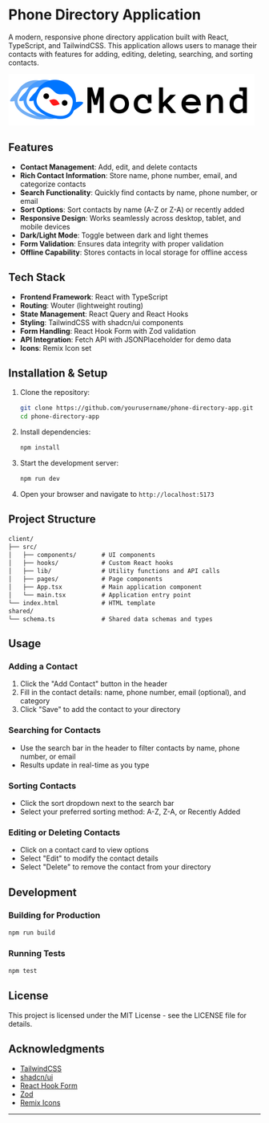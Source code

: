 # Phone Directory Application

A modern, responsive phone directory application built with React, TypeScript, and TailwindCSS. This application allows users to manage their contacts with features for adding, editing, deleting, searching, and sorting contacts.

![Phone Directory App](./shared//images/mockend.svg)

## Features

- **Contact Management**: Add, edit, and delete contacts
- **Rich Contact Information**: Store name, phone number, email, and categorize contacts
- **Search Functionality**: Quickly find contacts by name, phone number, or email
- **Sort Options**: Sort contacts by name (A-Z or Z-A) or recently added
- **Responsive Design**: Works seamlessly across desktop, tablet, and mobile devices
- **Dark/Light Mode**: Toggle between dark and light themes
- **Form Validation**: Ensures data integrity with proper validation
- **Offline Capability**: Stores contacts in local storage for offline access

## Tech Stack

- **Frontend Framework**: React with TypeScript
- **Routing**: Wouter (lightweight routing)
- **State Management**: React Query and React Hooks
- **Styling**: TailwindCSS with shadcn/ui components
- **Form Handling**: React Hook Form with Zod validation
- **API Integration**: Fetch API with JSONPlaceholder for demo data
- **Icons**: Remix Icon set

## Installation & Setup

1. Clone the repository:
   ```bash
   git clone https://github.com/yourusername/phone-directory-app.git
   cd phone-directory-app
   ```

2. Install dependencies:
   ```bash
   npm install
   ```

3. Start the development server:
   ```bash
   npm run dev
   ```

4. Open your browser and navigate to `http://localhost:5173`

## Project Structure

```
client/
├── src/
│   ├── components/       # UI components
│   ├── hooks/            # Custom React hooks
│   ├── lib/              # Utility functions and API calls
│   ├── pages/            # Page components
│   ├── App.tsx           # Main application component
│   └── main.tsx          # Application entry point
└── index.html            # HTML template
shared/
└── schema.ts             # Shared data schemas and types
```

## Usage

### Adding a Contact

1. Click the "Add Contact" button in the header
2. Fill in the contact details: name, phone number, email (optional), and category
3. Click "Save" to add the contact to your directory

### Searching for Contacts

- Use the search bar in the header to filter contacts by name, phone number, or email
- Results update in real-time as you type

### Sorting Contacts

- Click the sort dropdown next to the search bar
- Select your preferred sorting method: A-Z, Z-A, or Recently Added

### Editing or Deleting Contacts

- Click on a contact card to view options
- Select "Edit" to modify the contact details
- Select "Delete" to remove the contact from your directory

## Development

### Building for Production

```bash
npm run build
```

### Running Tests

```bash
npm test
```

## License

This project is licensed under the MIT License - see the LICENSE file for details.

## Acknowledgments

- [TailwindCSS](https://tailwindcss.com/)
- [shadcn/ui](https://ui.shadcn.com/)
- [React Hook Form](https://react-hook-form.com/)
- [Zod](https://github.com/colinhacks/zod)
- [Remix Icons](https://remixicon.com/)

---
